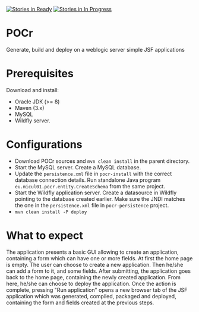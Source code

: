 

[![Stories in Ready](https://badge.waffle.io/micul01/pocr.svg?label=ready&title=Ready)](http://waffle.io/micul01/pocr)
[![Stories in In Progress](https://badge.waffle.io/micul01/pocr.svg?label=in%20progress&title=In%20Progress)](http://waffle.io/micul01/pocr)


# POCr
Generate, build and deploy on a weblogic server simple JSF applications

# Prerequisites

Download and install:

- Oracle JDK (>= 8)
- Maven (3.x)
- MySQL
- Wildfly server.

# Configurations

- Download POCr sources and ``mvn clean install`` in the parent directory.
- Start the MySQL server. Create a MySQL database. 
- Update the ``persistence.xml`` file in ``pocr-install`` with the correct database connection details. 
Run standalone Java program ``eu.micul01.pocr.entity.CreateSchema`` from the same project.
- Start the Wildfly application server. 
Create a datasource in Wildfly pointing to the database created earlier. 
Make sure the JNDI matches the one in the ``persistence.xml`` file in ``pocr-persistence`` project.
- ``mvn clean install -P deploy``

# What to expect

The application presents a basic GUI allowing to create an application, 
containing a form which can have one or more fields.
At first the home page is empty.
The user can choose to create a new application.
Then he/she can add a form to it, and some fields.
After submitting, the application goes back to the home page, containing the newly created application.
From here, he/she can choose to deploy the application.
Once the action is complete, pressing "Run application" opens a new browser tab of the JSF application 
which was generated, compiled, packaged and deployed, containing the form and fields created at the previous steps.


